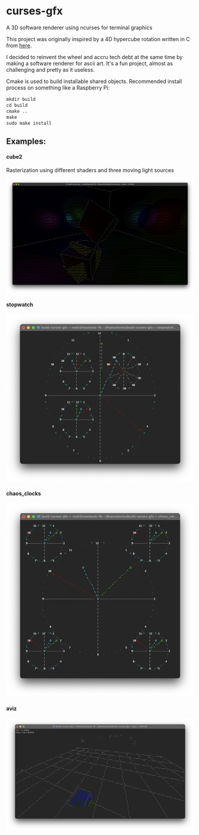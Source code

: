 # curses-gfx
A 3D software renderer using ncurses for terminal graphics

This project was originally inspired by a 4D hypercube rotation written in C from [here](https://gist.github.com/Mashpoe/3d949824be514c43b58706eb29c33c43).

I decided to reinvent the wheel and accru tech debt at the same time by making a software renderer for ascii art.  It's a fun project, almost as challenging and pretty as it useless.

Cmake is used to build installable shared objects.  Recommended install process on something like a Raspberry Pi:

```
mkdir build
cd build
cmake ..
make
sudo make install
```


## Examples:

#### cube2
Rasterization using different shaders and three moving light sources

![cube2](https://github.com/blegas78/curses-gfx/blob/main/docs/images/cube2.png?raw=true)

#### stopwatch

![Stopwatch](https://github.com/blegas78/curses-gfx/blob/main/docs/images/stopwatch.png?raw=true)

#### chaos_clocks

![Clocks](https://github.com/blegas78/curses-gfx/blob/main/docs/images/clocks.png?raw=true)


#### aviz

![aviz](https://github.com/blegas78/curses-gfx/blob/main/docs/images/aviz.png?raw=true)

